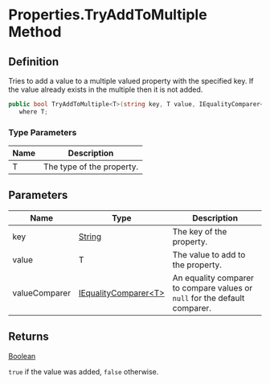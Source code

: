 # Properties.TryAddToMultiple Method
## Definition

Tries to add a value to a multiple valued property with the specified key. If the value already exists in the multiple then it is not added.

```c#
public bool TryAddToMultiple<T>(string key, T value, IEqualityComparer<T> valueComparer = null)
   where T;
```

### Type Parameters

| Name | Description |
| ---- | ----------- |
| T | The type of the property. |

## Parameters

| Name | Type | Description |
| ---- | ---- | ----------- |
| key | [String](https://learn.microsoft.com/en-gb/dotnet/api/System.String) | The key of the property. |
| value | T | The value to add to the property. |
| valueComparer | [IEqualityComparer&lt;T&gt;](https://learn.microsoft.com/en-gb/dotnet/api/System.Collections.Generic.IEqualityComparer-1) | An equality comparer to compare values or `null` for the default comparer. |

## Returns

[Boolean](https://learn.microsoft.com/en-gb/dotnet/api/System.Boolean)

`true` if the value was added, `false` otherwise.
